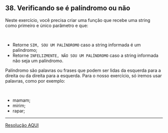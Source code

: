 <div class="layout-pane__container"><div id="main-splitpane-left" class="coding-question__left-pane"><section class="question-view__title-wrapper"><h1 class="question-view__title">38. Verificando se é palíndromo ou não</h1></section><section class="question-view__instruction"><div class="candidate-rich-text"><div id="8tpkcmd62b3-instruction"><p>Neste exercício, você precisa criar uma função que recebe uma string como primeiro e único parâmetro e que:</p>

<p>&nbsp;</p>

<ul>
	<li>Retorne <code>SIM, SOU UM PALÍNDROMO</code> caso a string informada é um palíndromo;</li>
	<li>Retorne <code>INFELIZMENTE, NÃO SOU UM PALÍNDROMO</code> caso a string informada não seja um palíndromo.</li>
</ul>

<p>Palíndromo são palavras ou frases que podem ser lidas da esquerda para a direita ou da direita para a esquerda. Para o nosso exercício, só iremos usar palavras, como por exemplo:</p>

<p>&nbsp;</p>

<ul>
	<li>mamam;</li>
	<li>mirim;</li>
	<li>rapar;</li>
</ul>
</div></div></section></div></div>

____

[Resolução AQUI](./resolucao.js)
